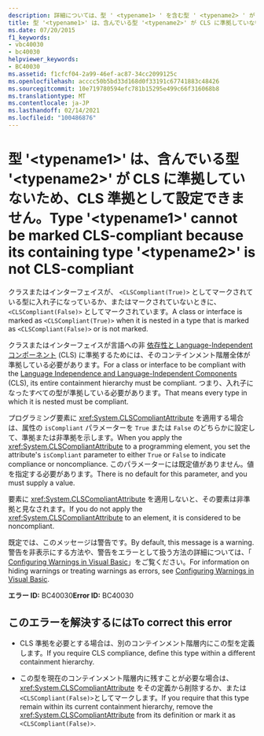 ```yaml
---
description: 詳細については、型 ' <typename1> ' を含む型 ' <typename2> ' が cls に準拠していないため、型 ' ' を cls 準拠として設定することはできません。
title: 型 '<typename1>' は、含んでいる型 '<typename2>' が CLS に準拠していないため、CLS 準拠として設定できません。
ms.date: 07/20/2015
f1_keywords:
- vbc40030
- bc40030
helpviewer_keywords:
- BC40030
ms.assetid: f1cfcf04-2a99-46ef-ac87-34cc2099125c
ms.openlocfilehash: acccc50b5bd33d168d0f33191c67741883c48426
ms.sourcegitcommit: 10e719780594efc781b15295e499c66f316068b8
ms.translationtype: MT
ms.contentlocale: ja-JP
ms.lasthandoff: 02/14/2021
ms.locfileid: "100486876"
---
```

# <a name="type-typename1-cannot-be-marked-cls-compliant-because-its-containing-type-typename2-is-not-cls-compliant"></a><span data-ttu-id="d9569-103">型 '\<typename1>' は、含んでいる型 '\<typename2>' が CLS に準拠していないため、CLS 準拠として設定できません。</span><span class="sxs-lookup"><span data-stu-id="d9569-103">Type '\<typename1>' cannot be marked CLS-compliant because its containing type '\<typename2>' is not CLS-compliant</span></span>

<span data-ttu-id="d9569-104">クラスまたはインターフェイスが、 `<CLSCompliant(True)>` としてマークされている型に入れ子になっているか、またはマークされていないときに、 `<CLSCompliant(False)>` としてマークされています。</span><span class="sxs-lookup"><span data-stu-id="d9569-104">A class or interface is marked as `<CLSCompliant(True)>` when it is nested in a type that is marked as `<CLSCompliant(False)>` or is not marked.</span></span>  
  
 <span data-ttu-id="d9569-105">クラスまたはインターフェイスが言語への非 [依存性と Language-Independent コンポーネント](../../standard/language-independence-and-language-independent-components.md) (CLS) に準拠するためには、そのコンテインメント階層全体が準拠している必要があります。</span><span class="sxs-lookup"><span data-stu-id="d9569-105">For a class or interface to be compliant with the [Language Independence and Language-Independent Components](../../standard/language-independence-and-language-independent-components.md) (CLS), its entire containment hierarchy must be compliant.</span></span> <span data-ttu-id="d9569-106">つまり、入れ子になったすべての型が準拠している必要があります。</span><span class="sxs-lookup"><span data-stu-id="d9569-106">That means every type in which it is nested must be compliant.</span></span>  
  
 <span data-ttu-id="d9569-107">プログラミング要素に <xref:System.CLSCompliantAttribute> を適用する場合は、属性の `isCompliant` パラメーターを `True` または `False` のどちらかに設定して、準拠または非準拠を示します。</span><span class="sxs-lookup"><span data-stu-id="d9569-107">When you apply the <xref:System.CLSCompliantAttribute> to a programming element, you set the attribute's `isCompliant` parameter to either `True` or `False` to indicate compliance or noncompliance.</span></span> <span data-ttu-id="d9569-108">このパラメーターには既定値がありません。値を指定する必要があります。</span><span class="sxs-lookup"><span data-stu-id="d9569-108">There is no default for this parameter, and you must supply a value.</span></span>  
  
 <span data-ttu-id="d9569-109">要素に <xref:System.CLSCompliantAttribute> を適用しないと、その要素は非準拠と見なされます。</span><span class="sxs-lookup"><span data-stu-id="d9569-109">If you do not apply the <xref:System.CLSCompliantAttribute> to an element, it is considered to be noncompliant.</span></span>  
  
 <span data-ttu-id="d9569-110">既定では、このメッセージは警告です。</span><span class="sxs-lookup"><span data-stu-id="d9569-110">By default, this message is a warning.</span></span> <span data-ttu-id="d9569-111">警告を非表示にする方法や、警告をエラーとして扱う方法の詳細については、「 [Configuring Warnings in Visual Basic](/visualstudio/ide/configuring-warnings-in-visual-basic)」をご覧ください。</span><span class="sxs-lookup"><span data-stu-id="d9569-111">For information on hiding warnings or treating warnings as errors, see [Configuring Warnings in Visual Basic](/visualstudio/ide/configuring-warnings-in-visual-basic).</span></span>  
  
 <span data-ttu-id="d9569-112">**エラー ID:** BC40030</span><span class="sxs-lookup"><span data-stu-id="d9569-112">**Error ID:** BC40030</span></span>  
  
## <a name="to-correct-this-error"></a><span data-ttu-id="d9569-113">このエラーを解決するには</span><span class="sxs-lookup"><span data-stu-id="d9569-113">To correct this error</span></span>  
  
- <span data-ttu-id="d9569-114">CLS 準拠を必要とする場合は、別のコンテインメント階層内にこの型を定義します。</span><span class="sxs-lookup"><span data-stu-id="d9569-114">If you require CLS compliance, define this type within a different containment hierarchy.</span></span>  
  
- <span data-ttu-id="d9569-115">この型を現在のコンテインメント階層内に残すことが必要な場合は、 <xref:System.CLSCompliantAttribute> をその定義から削除するか、または `<CLSCompliant(False)>`としてマークします。</span><span class="sxs-lookup"><span data-stu-id="d9569-115">If you require that this type remain within its current containment hierarchy, remove the <xref:System.CLSCompliantAttribute> from its definition or mark it as `<CLSCompliant(False)>`.</span></span>
